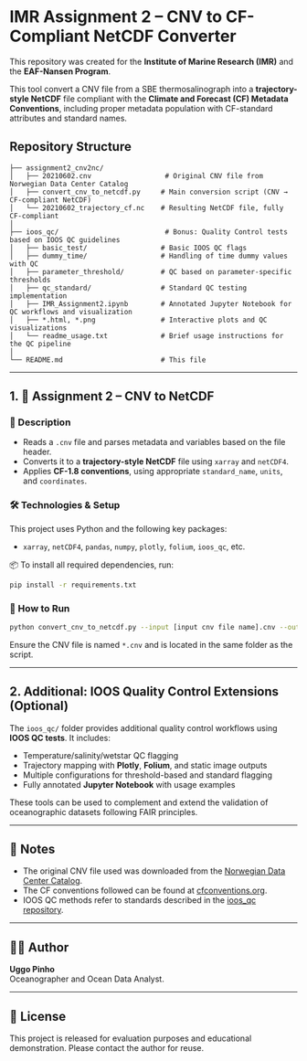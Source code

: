 # IMR Assignment 2 – CNV to CF-Compliant NetCDF Converter

This repository was created for the **Institute of Marine Research (IMR)** and the **EAF-Nansen Program**.

This tool convert a CNV file from a SBE thermosalinograph into a **trajectory-style NetCDF** file compliant with the **Climate and Forecast (CF) Metadata Conventions**, including proper metadata population with CF-standard attributes and standard names.

## Repository Structure

```
├── assignment2_cnv2nc/
│   ├── 20210602.cnv                  # Original CNV file from Norwegian Data Center Catalog
│   ├── convert_cnv_to_netcdf.py     # Main conversion script (CNV → CF-compliant NetCDF)
│   └── 20210602_trajectory_cf.nc    # Resulting NetCDF file, fully CF-compliant
│
├── ioos_qc/                          # Bonus: Quality Control tests based on IOOS QC guidelines
│   ├── basic_test/                  # Basic IOOS QC flags
│   ├── dummy_time/                  # Handling of time dummy values with QC
│   ├── parameter_threshold/         # QC based on parameter-specific thresholds
│   ├── qc_standard/                 # Standard QC testing implementation
│   ├── IMR_Assignment2.ipynb        # Annotated Jupyter Notebook for QC workflows and visualization
│   ├── *.html, *.png                # Interactive plots and QC visualizations
│   └── readme_usage.txt             # Brief usage instructions for the QC pipeline
│
└── README.md                        # This file
```

---

## 1. 🧪 Assignment 2 – CNV to NetCDF

### 📄 Description
- Reads a `.cnv` file and parses metadata and variables based on the file header.
- Converts it to a **trajectory-style NetCDF** file using `xarray` and `netCDF4`.
- Applies **CF-1.8 conventions**, using appropriate `standard_name`, `units`, and `coordinates`.

### 🛠 Technologies & Setup

This project uses Python and the following key packages:
- `xarray`, `netCDF4`, `pandas`, `numpy`, `plotly`, `folium`, `ioos_qc`, etc.

📦 To install all required dependencies, run:

```bash
pip install -r requirements.txt
```

### 🚀 How to Run

```bash
python convert_cnv_to_netcdf.py --input [input cnv file name].cnv --output [output nc file name].nc
```

Ensure the CNV file is named `*.cnv` and is located in the same folder as the script.

---

## 2. Additional: IOOS Quality Control Extensions (Optional)

The `ioos_qc/` folder provides additional quality control workflows using **IOOS QC tests**. It includes:
- Temperature/salinity/wetstar QC flagging
- Trajectory mapping with **Plotly**, **Folium**, and static image outputs
- Multiple configurations for threshold-based and standard flagging
- Fully annotated **Jupyter Notebook** with usage examples

These tools can be used to complement and extend the validation of oceanographic datasets following FAIR principles.

---

## 📌 Notes

- The original CNV file used was downloaded from the [Norwegian Data Center Catalog](http://metadata.nmdc.no/metadata-api/landingpage/6eaf5271f09577e8743dc87d7fe7bf41).
- The CF conventions followed can be found at [cfconventions.org](https://cfconventions.org/Data/cf-conventions/cf-conventions-1.12/cf-conventions.html).
- IOOS QC methods refer to standards described in the [ioos_qc repository](https://github.com/ioos/ioos_qc).

---

## 🧑‍💼 Author

**Uggo Pinho**  
Oceanographer and Ocean Data Analyst.

---

## 🐳 License

This project is released for evaluation purposes and educational demonstration. Please contact the author for reuse.
